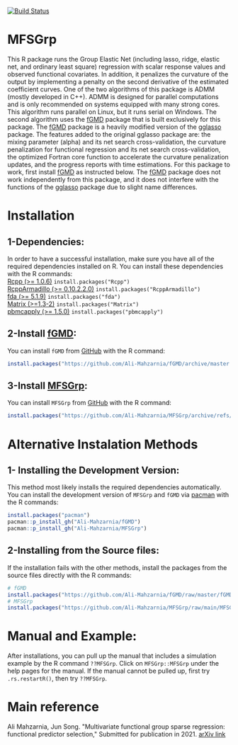 [![Build Status](https://app.travis-ci.com/Ali-Mahzarnia/MFSGrp.svg?branch=main)](https://app.travis-ci.com/Ali-Mahzarnia/MFSGrp)
# MFSGrp  
This R package runs the Group Elastic Net (including lasso, ridge, elastic net, and ordinary least square) regression with scalar response values and observed functional covariates. In addition, it penalizes the curvature of the output by implementing a penalty on the second derivative of the estimated coefficient curves. One of the two algorithms of this package is ADMM (mostly developed in C++). ADMM is designed for parallel computations and is only recommended on systems equipped with many strong cores. This algorithm runs parallel on Linux, but it runs serial on Windows. The second algorithm uses the [fGMD](https://github.com/Ali-Mahzarnia/fGMD) package that is built exclusively for this package. The [fGMD](https://github.com/Ali-Mahzarnia/fGMD) package is a heavily modified version of the [gglasso](https://github.com/cran/gglasso) package. The features added to the original gglasso package are: the mixing parameter (alpha) and its net search cross-validation, the curvature penalization for functional regression and its net search cross-validation, the optimized Fortran core function to accelerate the curvature penalization updates, and the progress reports with time estimations. For this package to work, first install [fGMD](https://github.com/Ali-Mahzarnia/fGMD) as instructed below. The [fGMD](https://github.com/Ali-Mahzarnia/fGMD) package does not work independently from this package, and it does not interfere with the functions of the [gglasso](https://github.com/cran/gglasso) package due to slight name differences.
 
 
# Installation
## 1-Dependencies:
In order to have a successful installation, make sure you have all of the required dependencies installed on R. You can install these dependencies with the R commands:  
[Rcpp (>= 1.0.6)](https://cran.r-project.org/web/packages/Rcpp/index.html) ```install.packages("Rcpp")```  
[RcppArmadillo (>= 0.10.2.2.0)](https://cran.r-project.org/web/packages/RcppArmadillo/index.html) ```install.packages("RcppArmadillo")```     
[fda (>= 5.1.9)](https://cran.r-project.org/web/packages/fda/index.html) ```install.packages("fda")```    
[Matrix (>=1.3-2)](https://cran.r-project.org/web/packages/Matrix/index.html) ```install.packages("Matrix")```  
[pbmcapply (>= 1.5.0)](https://cran.r-project.org/web/packages/pbmcapply/index.html) ```install.packages("pbmcapply")```  


## 2-Install [fGMD](https://github.com/Ali-Mahzarnia/fGMD):  
You can install `fGMD` from [GitHub](https://github.com/Ali-Mahzarnia/fGMD) with the R command:
```R
install.packages("https://github.com/Ali-Mahzarnia/fGMD/archive/master.tar.gz", repos = NULL, type="source")
```
## 3-Install [MFSGrp](https://github.com/Ali-Mahzarnia/MFSGrp):
You can install `MFSGrp` from [GitHub](https://github.com/Ali-Mahzarnia/MFSGrp) with the R command:
```R  
install.packages("https://github.com/Ali-Mahzarnia/MFSGrp/archive/refs/heads/main.tar.gz",  repos = NULL, type="source")
```


# Alternative Instalation Methods
## 1- Installing the Development Version: 
This method most likely installs the required dependencies automatically. You can install the development version of `MFSGrp` and `fGMD` via [pacman](https://cran.r-project.org/web/packages/pacman/index.html) with the R commands:
``` R  
install.packages("pacman")
pacman::p_install_gh("Ali-Mahzarnia/fGMD")
pacman::p_install_gh("Ali-Mahzarnia/MFSGrp")
```

## 2-Installing from the Source files:
If the installation fails with the other methods, install the packages from the source files directly with the R commands:
``` R  
# fGMD  
install.packages("https://github.com/Ali-Mahzarnia/fGMD/raw/master/fGMD_1.0.tar.gz",  repos = NULL, type="source")
# MFSGrp
install.packages("https://github.com/Ali-Mahzarnia/MFSGrp/raw/main/MFSGrp_1.0.tar.gz",  repos = NULL, type="source")
```


# Manual and Example:
After installations, you can pull up the manual that includes a simulation example by the R command ```??MFSGrp```. Click on `MFSGrp::MFSGrp` under the help pages for the manual. If the manual cannot be pulled up, first try ```.rs.restartR()```, then try ```??MFSGrp```.   


# Main reference
Ali Mahzarnia, Jun Song. "Multivariate functional group sparse regression: functional predictor selection," Submitted for publication in 2021. [arXiv link](https://arxiv.org/abs/2107.02146)

